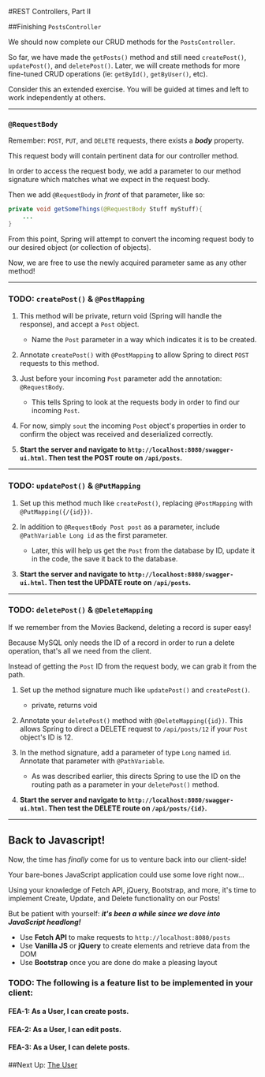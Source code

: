 #REST Controllers, Part II

##Finishing `PostsController`

We should now complete our CRUD methods for the `PostsController`.

So far, we have made the `getPosts()` method and still need `createPost()`, `updatePost()`, and `deletePost()`.
Later, we will create methods for more fine-tuned CRUD operations (ie: `getById()`, `getByUser()`, etc).


Consider this an extended exercise. You will be guided at times and left to work independently at others.

---

### `@RequestBody`

Remember: `POST`, `PUT`, and `DELETE` requests, there exists a ***body*** property.

This request body will contain pertinent data for our controller method.

In order to access the request body, we add a parameter to our method signature which matches what we expect in the request body.

Then we add `@RequestBody` in *front* of that parameter, like so:

```JAVA
private void getSomeThings(@RequestBody Stuff myStuff){
    ...
}
```

From this point, Spring will attempt to convert the incoming request body to our desired object (or collection of objects). 

Now, we are free to use the newly acquired parameter same as any other method!

---
### TODO:  `createPost()` & `@PostMapping`

1. This method will be private, return void (Spring will handle the response), and accept a `Post` object. 
   - Name the `Post` parameter in a way which indicates it is to be created.
    

2. Annotate `createPost()` with `@PostMapping` to allow Spring to direct `POST` requests to this method.


3. Just before your incoming `Post` parameter add the annotation: `@RequestBody`.
    - This tells Spring to look at the requests body in order to find our incoming `Post`.


4. For now, simply `sout` the incoming `Post` object's properties in order to confirm the object was received and deserialized correctly.


5. **Start the server and navigate to `http://localhost:8080/swagger-ui.html`. Then test the POST route on `/api/posts`.**

---
### TODO: `updatePost()` & `@PutMapping`

1. Set up this method much like `createPost()`, replacing `@PostMapping` with `@PutMapping({/{id}})`.


2. In addition to `@RequestBody Post post` as a parameter, include `@PathVariable Long id` as the first parameter.
   - Later, this will help us get the `Post` from the database by ID, update it in the code, the save it back to the database.


3. **Start the server and navigate to `http://localhost:8080/swagger-ui.html`. Then test the UPDATE route on `/api/posts`.**

---
### TODO:  `deletePost()` & `@DeleteMapping`

If we remember from the Movies Backend, deleting a record is super easy!
   
Because MySQL only needs the ID of a record in order to run a delete operation, that's all we need from the client.

Instead of getting the `Post` ID from the request body, we can grab it from the path.

1. Set up the method signature much like `updatePost()` and `createPost()`.
   - private, returns void


2. Annotate your `deletePost()` method with `@DeleteMapping({id})`. This allows Spring to direct a 
   DELETE request to `/api/posts/12` if your `Post` object's ID is 12.
   
 
3. In the method signature, add a parameter of type `Long` named `id`. Annotate that parameter with `@PathVariable`.
   - As was described earlier, this directs Spring to use the ID on the routing path as a parameter in your `deletePost()` method.


4. **Start the server and navigate to `http://localhost:8080/swagger-ui.html`. Then test the DELETE route on `/api/posts/{id}`.**

---

## Back to Javascript!

Now, the time has *finally* come for us to venture back into our client-side!

Your bare-bones JavaScript application could use some love right now...

Using your knowledge of Fetch API, jQuery, Bootstrap, and more, it's time to implement Create, Update, and Delete functionality on our Posts!

But be patient with yourself: ***it's been a while since we dove into JavaScript headlong!***

- Use **Fetch API** to make requests to `http://localhost:8080/posts`
- Use **Vanilla JS** or **jQuery** to create elements and retrieve data from the DOM
- Use **Bootstrap** once you are done do make a pleasing layout


### TODO: The following is a feature list to be implemented in your client:

#### FEA-1: As a User, I can create posts.

#### FEA-2: As a User, I can edit posts.

#### FEA-3: As a User, I can delete posts.



##Next Up: [The User](8-the-user.md)


